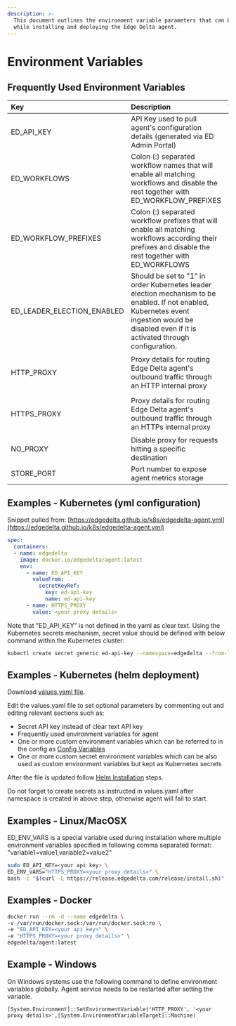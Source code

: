```yaml
---
description: >-
  This document outlines the environment variable parameters that can be passed
  while installing and deploying the Edge Delta agent.
---
```


# Environment Variables

## Frequently Used Environment Variables

<table>
  <thead>
    <tr>
      <th style="text-align:left">Key</th>
      <th style="text-align:left">Description</th>
      <th style="text-align:left">Value</th>
      <th style="text-align:left">Examples</th>
    </tr>
  </thead>
  <tbody>
    <tr>
      <td style="text-align:left">ED_API_KEY</td>
      <td style="text-align:left">API Key used to pull agent&apos;s configuration details (generated via
        ED Admin Portal)</td>
      <td style="text-align:left">xxxxxxxx-xxxx-xxxx-xxxx-xxxxxxxxxxxx</td>
      <td style="text-align:left">0a3a6ca3-0df0-45f8-8ea2-d1329ee3de60</td>
    </tr>
    <tr>
      <td style="text-align:left">ED_WORKFLOWS</td>
      <td style="text-align:left">Colon (:) separated workflow names that will enable all matching workflows
        and disable the rest together with ED_WORKFLOW_PREFIXES</td>
      <td style="text-align:left">name:name:...</td>
      <td style="text-align:left">workflow_1:workflow_2</td>
    </tr>
    <tr>
      <td style="text-align:left">ED_WORKFLOW_PREFIXES</td>
      <td style="text-align:left">Colon (:) separated workflow prefixes that will enable all matching workflows
        according their prefixes and disable the rest together with ED_WORKFLOWS</td>
      <td style="text-align:left">prefix:prefix:...</td>
      <td style="text-align:left">workflow_prod_:workflow_cache_</td>
    </tr>
    <tr>
      <td style="text-align:left">ED_LEADER_ELECTION_ENABLED</td>
      <td style="text-align:left">Should be set to "1" in order Kubernetes leader election mechanism to be enabled.
        If not enabled, Kubernetes event ingestion would be disabled even if it is activated through configuration.
      </td>
      <td style="text-align:left">0 or 1</td>
      <td style="text-align:left">1</td>
    </tr>
    <tr>
      <td style="text-align:left">HTTP_PROXY</td>
      <td style="text-align:left">Proxy details for routing Edge Delta agent&apos;s outbound traffic through
        an HTTP internal proxy</td>
      <td style="text-align:left">domain:port</td>
      <td style="text-align:left">
        <p>http://127.0.0.1:3128</p>
        <p>127.0.0.1:3128</p>
      </td>
    </tr>
    <tr>
      <td style="text-align:left">HTTPS_PROXY</td>
      <td style="text-align:left">Proxy details for routing Edge Delta agent&apos;s outbound traffic through
        an HTTPs internal proxy</td>
      <td style="text-align:left">domain:port</td>
      <td style="text-align:left">
        <p>https://127.0.0.1:3128</p>
        <p>127.0.0.1:3128</p>
      </td>
    </tr>
    <tr>
      <td style="text-align:left">NO_PROXY</td>
      <td style="text-align:left">Disable proxy for requests hitting a specific destination</td>
      <td style="text-align:left">domain:port</td>
      <td style="text-align:left">https://your-endpoint.com</td>
    </tr>
    <tr>
      <td style="text-align:left">STORE_PORT</td>
      <td style="text-align:left">Port number to expose agent metrics storage</td>
      <td style="text-align:left">port</td>
      <td style="text-align:left">6062</td>
    </tr>
  </tbody>
</table>

## Examples - Kubernetes \(yml configuration\)

Snippet pulled from: [https://edgedelta.github.io/k8s/edgedelta-agent.yml](https://edgedelta.github.io/k8s/edgedelta-agent.yml)

```yaml
spec:
  containers:
  - name: edgedelta
    image: docker.io/edgedelta/agent:latest
    env:
      - name: ED_API_KEY
        valueFrom:
          secretKeyRef:
            key: ed-api-key
            name: ed-api-key
      - name: HTTPS_PROXY
        value: <your proxy details>
```

Note that "ED\_API\_KEY" is not defined in the yaml as clear text. Using the Kubernetes secrets mechanism, secret value should be defined with below command within the Kubernetes cluster:

```bash
kubectl create secret generic ed-api-key --namespace=edgedelta --from-literal=ed-api-key="YOUR_API_KEY_VALUE"
```
## Examples - Kubernetes \(helm deployment\)

Download [values.yaml file](https://raw.githubusercontent.com/edgedelta/charts/master/edgedelta/values.yaml).

Edit the values.yaml file to set optional parameters by commenting out and editing relevant sections such as:
* Secret API key instead of clear text API key
* Frequently used environment variables for agent
* One or more custom environment variables which can be referred to in the config as [Config Variables](../configuration/variables.md)
* One or more custom secret environment variables which can be also used as custom environment variables but kept as Kubernetes secrets

After the file is updated follow [Helm Installation](helm.md) steps.

Do not forget to create secrets as instructed in values.yaml after namespace is created in above step, otherwise agent will fail to start.

## Examples - Linux/MacOSX

ED\_ENV\_VARS is a special variable used during installation where multiple environment variables specified in following comma separated format: "variable1=value1,variable2=value2"

```bash
sudo ED_API_KEY=<your api key> \
ED_ENV_VARS="HTTPS_PROXY=<your proxy details>" \
bash -c "$(curl -L https://release.edgedelta.com/release/install.sh)"
```

## Examples - Docker

```bash
docker run --rm -d --name edgedelta \
-v /var/run/docker.sock:/var/run/docker.sock:ro \
-e "ED_API_KEY=<your api key>" \
-e "HTTPS_PROXY=<your proxy details>" \
edgedelta/agent:latest
```

## Example - Windows

On Windows systems use the following command to define environment variables globally. Agent service needs to be restarted after setting the variable.

`[System.Environment]::SetEnvironmentVariable('HTTP_PROXY', '<your proxy details>',[System.EnvironmentVariableTarget]::Machine)`
